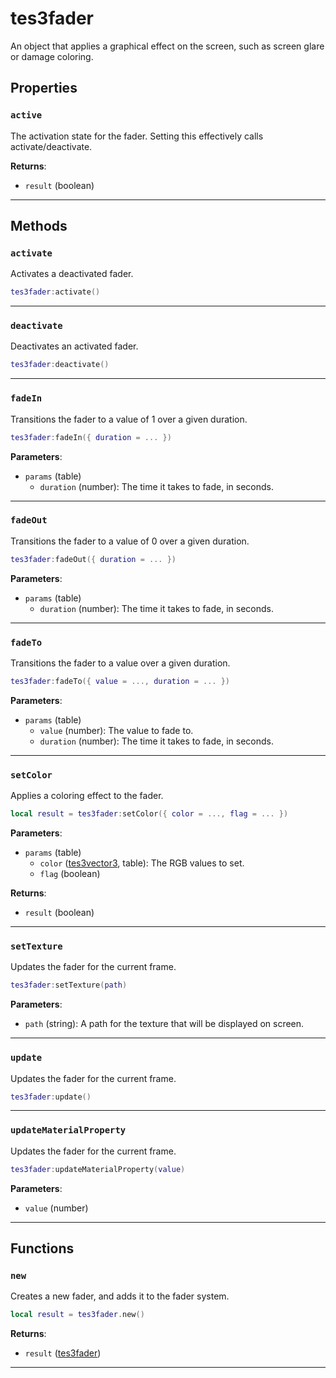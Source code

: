 # tes3fader

An object that applies a graphical effect on the screen, such as screen glare or damage coloring.

## Properties

### `active`

The activation state for the fader. Setting this effectively calls activate/deactivate.

**Returns**:

* `result` (boolean)

***

## Methods

### `activate`

Activates a deactivated fader.

```lua
tes3fader:activate()
```

***

### `deactivate`

Deactivates an activated fader.

```lua
tes3fader:deactivate()
```

***

### `fadeIn`

Transitions the fader to a value of 1 over a given duration.

```lua
tes3fader:fadeIn({ duration = ... })
```

**Parameters**:

* `params` (table)
	* `duration` (number): The time it takes to fade, in seconds.

***

### `fadeOut`

Transitions the fader to a value of 0 over a given duration.

```lua
tes3fader:fadeOut({ duration = ... })
```

**Parameters**:

* `params` (table)
	* `duration` (number): The time it takes to fade, in seconds.

***

### `fadeTo`

Transitions the fader to a value over a given duration.

```lua
tes3fader:fadeTo({ value = ..., duration = ... })
```

**Parameters**:

* `params` (table)
	* `value` (number): The value to fade to.
	* `duration` (number): The time it takes to fade, in seconds.

***

### `setColor`

Applies a coloring effect to the fader.

```lua
local result = tes3fader:setColor({ color = ..., flag = ... })
```

**Parameters**:

* `params` (table)
	* `color` ([tes3vector3](../../types/tes3vector3), table): The RGB values to set.
	* `flag` (boolean)

**Returns**:

* `result` (boolean)

***

### `setTexture`

Updates the fader for the current frame.

```lua
tes3fader:setTexture(path)
```

**Parameters**:

* `path` (string): A path for the texture that will be displayed on screen.

***

### `update`

Updates the fader for the current frame.

```lua
tes3fader:update()
```

***

### `updateMaterialProperty`

Updates the fader for the current frame.

```lua
tes3fader:updateMaterialProperty(value)
```

**Parameters**:

* `value` (number)

***

## Functions

### `new`

Creates a new fader, and adds it to the fader system.

```lua
local result = tes3fader.new()
```

**Returns**:

* `result` ([tes3fader](../../types/tes3fader))

***

